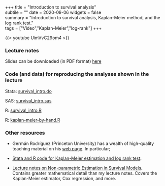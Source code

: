 +++
title = "Introduction to survival analysis"  
subtile = ""
date = 2020-09-06
widgets = false  
summary = "Introduction to survival analysis, Kaplan-Meier method, and the log rank test."  
tags = ["Video","Kaplan-Meier","log-rank"]
+++

{{< youtube UimVvC29om4 >}}

### Lecture notes

Slides can be downloaded (in PDF format) [here](survival_intro.pdf)
	
### Code (and data) for reproducing the analyses shown in the lecture

Stata: [survival_intro.do](survival_intro.do)

SAS: [survival_intro.sas](survival_intro.sas)

R: [survival_intro.R](survival_intro.R)

R: [kaplan-meier-by-hand.R](kaplan-meier-by-hand.R)

### Other resources

- Germán Rodríguez (Princeton University) has a wealth of high-quality teaching material on his [web page](https://data.princeton.edu/). In particular; 

 - [Stata and R code for Kaplan-Meier estimation and log rank test](https://data.princeton.edu/pop509/gehan).
 - [Lecture notes on Non-parametric Estimation in Survival Models](https://data.princeton.edu/pop509/NonParametricSurvival.pdf). Contains greater mathematical detail than my lecture notes. Covers the Kaplan-Meier estimator, Cox regression, and more.